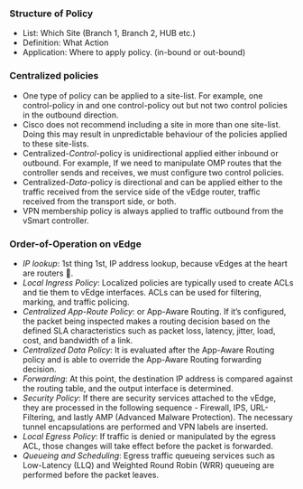 
### Structure of Policy
 - List: Which Site (Branch 1, Branch 2, HUB etc.)
 - Definition: What Action
 - Application: Where to apply policy. (in-bound or out-bound)

### Centralized policies
  - One type of policy can be applied to a site-list. For example, one control-policy in and one control-policy out but not two control policies in the outbound direction.
  - Cisco does not recommend including a site in more than one site-list. Doing this may result in unpredictable behaviour of the policies applied to these site-lists.
  - Centralized-*Control*-policy is unidirectional applied either inbound or outbound. For example, If we need to manipulate OMP routes that the controller sends and receives, we must configure two control policies.
  - Centralized-*Data*-policy is directional and can be applied either to the traffic received from the service side of the vEdge router, traffic received from the transport side, or both.
  - VPN membership policy is always applied to traffic outbound from the vSmart controller.

### Order-of-Operation on vEdge
  - *IP lookup*: 1st thing 1st, IP address lookup, because vEdges at the heart are routers 🙂.
  - *Local Ingress Policy*: Localized policies are typically used to create ACLs and tie them to vEdge interfaces. ACLs can be used for filtering, marking, and traffic policing.
  - *Centralized App-Route Policy*: or App-Aware Routing. If it’s configured, the packet being inspected makes a routing decision based on the defined SLA characteristics such as packet loss, latency, jitter, load, cost, and bandwidth of a link.
  - *Centralized Data Policy*: It is evaluated after the App-Aware Routing policy and is able to override the App-Aware Routing forwarding decision.
  - *Forwarding*: At this point, the destination IP address is compared against the routing table, and the output interface is determined.
  - *Security Policy*: If there are security services attached to the vEdge, they are processed in the following sequence - Firewall, IPS, URL-Filtering, and lastly AMP (Advanced Malware Protection). The necessary tunnel encapsulations are performed and VPN labels are inserted.
  - *Local Egress Policy*: If traffic is denied or manipulated by the egress ACL, those changes will take effect before the packet is forwarded.
  - *Queueing and Scheduling*: Egress traffic queueing services such as Low-Latency (LLQ) and Weighted Round Robin (WRR) queueing are performed before the packet leaves.
